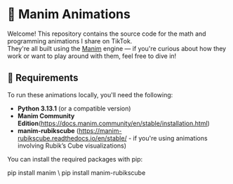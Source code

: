 # 🎥 Manim Animations

Welcome! This repository contains the source code for the math and programming animations I share on TikTok.  
They're all built using the [Manim](https://www.manim.community/) engine — if you're curious about how they work or want to play around with them, feel free to dive in!

## 🔧 Requirements

To run these animations locally, you'll need the following:

- **Python 3.13.1** (or a compatible version)
- **Manim Community Edition**(https://docs.manim.community/en/stable/installation.html)
- **manim-rubikscube** (https://manim-rubikscube.readthedocs.io/en/stable/ - if you're using animations involving Rubik’s Cube visualizations)

You can install the required packages with pip:

pip install manim \\
pip install manim-rubikscube
